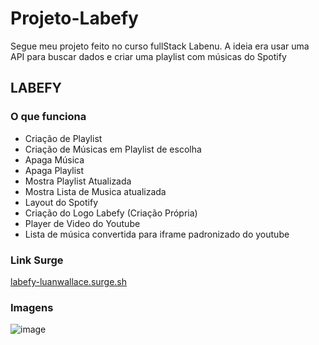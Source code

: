 # Projeto-Labefy
Segue meu projeto feito no curso fullStack Labenu. A ideia era usar uma API para buscar dados e criar uma playlist com músicas do Spotify

## LABEFY


### O que funciona
- Criação de Playlist
- Criação de Músicas em Playlist de escolha
- Apaga Música
- Apaga Playlist
- Mostra Playlist Atualizada
- Mostra Lista de Musica atualizada
- Layout do Spotify
- Criação do Logo Labefy (Criação Própria)
- Player de Video do Youtube
- Lista de música convertida para iframe padronizado do youtube

### Link Surge
[labefy-luanwallace.surge.sh](https://labefy-luanwallace.surge.sh)


### Imagens

![image](https://user-images.githubusercontent.com/79777131/174949997-11c43272-1a6d-452d-8861-1de53a1a2758.png)
